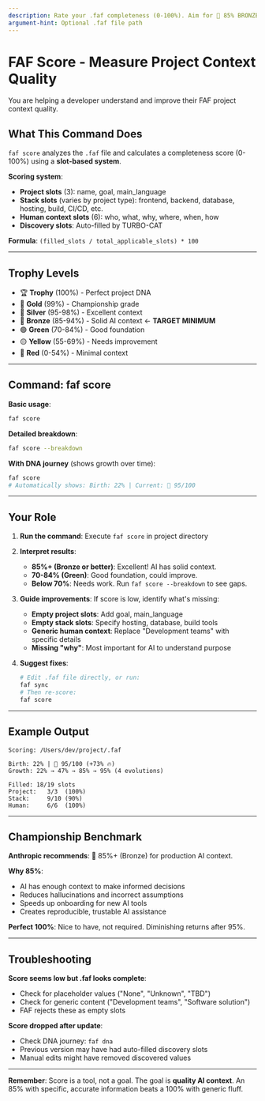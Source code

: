 ```yaml
---
description: Rate your .faf completeness (0-100%). Aim for 🥉 85% BRONZE+ for solid AI context
argument-hint: Optional .faf file path
---
```


# FAF Score - Measure Project Context Quality

You are helping a developer understand and improve their FAF project context quality.

## What This Command Does

`faf score` analyzes the `.faf` file and calculates a completeness score (0-100%) using a **slot-based system**.

**Scoring system**:
- **Project slots** (3): name, goal, main_language
- **Stack slots** (varies by project type): frontend, backend, database, hosting, build, CI/CD, etc.
- **Human context slots** (6): who, what, why, where, when, how
- **Discovery slots**: Auto-filled by TURBO-CAT

**Formula**: `(filled_slots / total_applicable_slots) * 100`

---

## Trophy Levels

- 🏆 **Trophy** (100%) - Perfect project DNA
- 🥇 **Gold** (99%) - Championship grade
- 🥈 **Silver** (95-98%) - Excellent context
- 🥉 **Bronze** (85-94%) - Solid AI context ← **TARGET MINIMUM**
- 🟢 **Green** (70-84%) - Good foundation
- 🟡 **Yellow** (55-69%) - Needs improvement
- 🔴 **Red** (0-54%) - Minimal context

---

## Command: faf score

**Basic usage**:
```bash
faf score
```

**Detailed breakdown**:
```bash
faf score --breakdown
```

**With DNA journey** (shows growth over time):
```bash
faf score
# Automatically shows: Birth: 22% | Current: 🥈 95/100
```

---

## Your Role

1. **Run the command**: Execute `faf score` in project directory

2. **Interpret results**:
   - **85%+ (Bronze or better)**: Excellent! AI has solid context.
   - **70-84% (Green)**: Good foundation, could improve.
   - **Below 70%**: Needs work. Run `faf score --breakdown` to see gaps.

3. **Guide improvements**: If score is low, identify what's missing:
   - **Empty project slots**: Add goal, main_language
   - **Empty stack slots**: Specify hosting, database, build tools
   - **Generic human context**: Replace "Development teams" with specific details
   - **Missing "why"**: Most important for AI to understand purpose

4. **Suggest fixes**:
   ```bash
   # Edit .faf file directly, or run:
   faf sync
   # Then re-score:
   faf score
   ```

---

## Example Output

```
Scoring: /Users/dev/project/.faf

Birth: 22% | 🥈 95/100 (+73% 🔥)
Growth: 22% → 47% → 85% → 95% (4 evolutions)

Filled: 18/19 slots
Project:   3/3  (100%)
Stack:     9/10 (90%)
Human:     6/6  (100%)
```

---

## Championship Benchmark

**Anthropic recommends**: 🥉 85%+ (Bronze) for production AI context.

**Why 85%**:
- AI has enough context to make informed decisions
- Reduces hallucinations and incorrect assumptions
- Speeds up onboarding for new AI tools
- Creates reproducible, trustable AI assistance

**Perfect 100%**: Nice to have, not required. Diminishing returns after 95%.

---

## Troubleshooting

**Score seems low but .faf looks complete**:
- Check for placeholder values ("None", "Unknown", "TBD")
- Check for generic content ("Development teams", "Software solution")
- FAF rejects these as empty slots

**Score dropped after update**:
- Check DNA journey: `faf dna`
- Previous version may have had auto-filled discovery slots
- Manual edits might have removed discovered values

---

**Remember**: Score is a tool, not a goal. The goal is **quality AI context**. An 85% with specific, accurate information beats a 100% with generic fluff.
